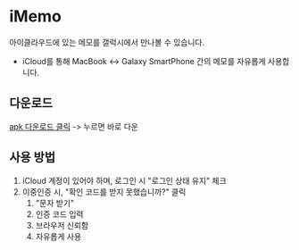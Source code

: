 # iMemo

아이클라우드에 있는 메모를 갤럭시에서 만나볼 수 있습니다.

-  iCloud를 통해 MacBook <-> Galaxy SmartPhone 간의 메모를 자유롭게 사용합니다.

## 다운로드 
[apk 다운로드 클릭](https://github.com/HI-JIN2/iMemoApp/actions/runs/9438425017/artifacts/1583323854) -> 누르면 바로 다운
## 사용 방법 
1. iCloud 계정이 있어야 하며, 로그인 시 "로그인 상태 유지" 체크
2. 이중인증 시, "확인 코드를 받지 못했습니까?" 클릭
   1. "문자 받기"
   2. 인증 코드 입력
   3. 브라우저 신뢰함
   4. 자유롭게 사용
